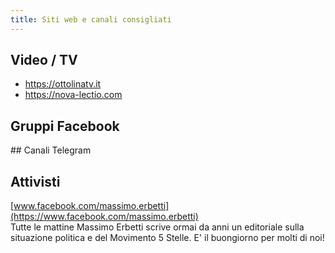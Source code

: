 ```yaml
---
title: Siti web e canali consigliati
---
```


## Video / TV
- <https://ottolinatv.it>
- <https://nova-lectio.com>


## Gruppi Facebook

## Canali Telegram

## Attivisti

[www.facebook.com/massimo.erbetti](https://www.facebook.com/massimo.erbetti)  
Tutte le mattine Massimo Erbetti scrive ormai da anni un editoriale sulla situazione politica e del Movimento 5 Stelle. E' il buongiorno per molti di noi!
